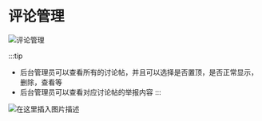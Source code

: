 # 评论管理

![评论管理](/6fcdb9f6895043498cb9d4bbadeb0a5b.png)


:::tip
- 后台管理员可以查看所有的讨论帖，并且可以选择是否置顶，是否正常显示，删除，查看等
- 后台管理员可以查看对应讨论帖的举报内容
  :::

![在这里插入图片描述](/20210523221321418.png)

